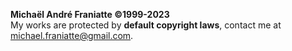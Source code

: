 ﻿**Michaël André Franiatte ©1999-2023**  
My works are protected by __default copyright laws__, contact me at michael.franiatte@gmail.com.  
